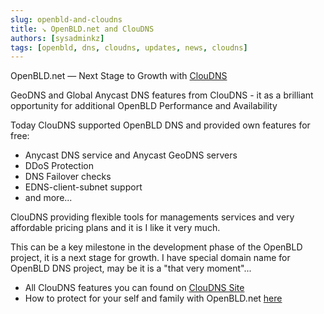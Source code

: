 ```yaml
---
slug: openbld-and-cloudns
title: ↘ OpenBLD.net and ClouDNS
authors: [sysadminkz]
tags: [openbld, dns, cloudns, updates, news, cloudns]
---
```


OpenBLD.net — Next Stage to Growth with [ClouDNS](https://www.cloudns.net/aff/id/751533/)

GeoDNS and Global Anycast DNS features from ClouDNS - it as a brilliant opportunity for additional OpenBLD Performance and Availability

Today ClouDNS supported OpenBLD DNS and provided own features for free:
- Anycast DNS service and Anycast GeoDNS servers
- DDoS Protection
- DNS Failover checks
- EDNS-client-subnet support
- and more...

ClouDNS providing flexible tools for managements services and very affordable pricing plans and it is I like it very much.

This can be a key milestone in the development phase of the OpenBLD project, it is a next stage for growth. I have special domain name for OpenBLD DNS project, may be it is a "that very moment"...

- All ClouDNS features you can found on [ClouDNS Site](https://www.cloudns.net/)
- How to protect for your self and family with OpenBLD.net [here](/docs/category/get-started)
